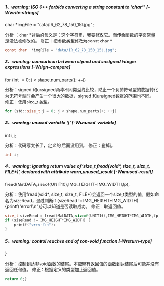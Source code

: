 ##### 1、warning: ISO C++ forbids converting a string constant to ‘char*’ [-Wwrite-strings]

char  \*imgFile = "data/IR_62_78_150_151.jpg";
  
分析 ：char \*背后的含义是：这个字符串，我要修改它。而传给函数的字面常量是没法被修改的。
修正：把参数类型修改为const char \*

```c
const char  *imgFile = "data/IR_62_78_150_151.jpg";
```


##### 2、warning: comparison between signed and unsigned integer expressions [-Wsign-compare]

for (int j = 0; j < shape.num_parts(); ++j)

分析：signed 和unsigned两种不同类型的比较，防止一个负的符号型的数据转化为无符号型时会产生一个很大的数据，signed 和unsigned数据的范围也不同。
修正：使用size_t 类型。

```c
for (std::size_t j = 0; j < shape.num_parts(); ++j)
```


##### 3、warning: unused variable ‘j’ [-Wunused-variable]

int i,j;

分析：代码写太长了，定义的j后面没用到。
修正：删掉j。

```c
int i;
```


##### 4、warning: ignoring return value of ‘size_t fread(void*, size_t, size_t, FILE*)’, declared with attribute warn_unused_result [-Wunused-result]

fread(MatDATA,sizeof(UNIT16),IMG_HEIGHT\*IMG_WIDTH,fp);

分析：使用fread(void\*, size_t, size_t, FILE\*)会返回一个size_t类型的值，假如命名为sizeRead，通过判断if (sizeRead != IMG_HEIGHT*IMG_WIDTH){printf("error!\n");}可以知道是否读取成功。
修正：取返回值。

```c
size_t sizeRead = fread(MatDATA,sizeof(UNIT16),IMG_HEIGHT*IMG_WIDTH,fp);
if (sizeRead != IMG_HEIGHT*IMG_WIDTH) {
    printf("error!\n");
}
```


##### 5、warning: control reaches end of non-void function [-Wreturn-type]

}

分析：控制到达非void函数的结尾。本应带有返回值的函数到达结尾后可能并没有返回任何值。
修正：根据定义的类型加上返回值。

```c
return 0;}
```
